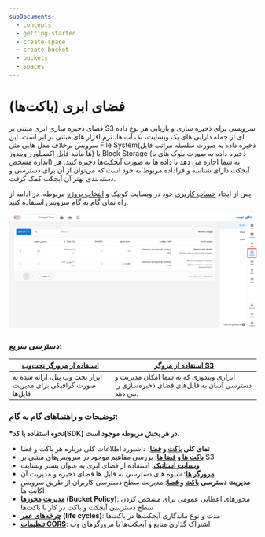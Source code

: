 ```yaml
---
subDocuments:
  - concepts
  - getting-started
  - create-space
  - create-bucket
  - buckets
  - spaces
---
```


# فضای ابری (باکت‌ها)

فضای ذخیره سازی ابری مبتنی بر S3 سرویسی برای ذخیره سازی و بازیابی هر نوع داده ای از جمله دارایی های یک وبسایت، بک آپ ها، نرم افزار های مبتنی بر ابر است. این سرویس برخلاف مدل هایی مثل File System(ذخیره داده به صورت سلسله مراتب فایل ها مانند فایل اکسپلورر ویندوز) یا Block Storage (ذخیره داده به صورت بلوک های با اندازه مشخص) به شما اجازه می دهد تا داده ها به صورت آبجکت‌ها ذخیره کنید. هر آبجکت دارای شناسه و فراداده مربوط به خود است که می‌توان از آن برای دسترسی و دسته‌بندی بهتر آن آبجکت کمک گرفت.

پس از ایجاد [حساب کاربری](../account) خود در وبسایت کوبیک و [انتخاب پروژه](../organization) مربوطه، در ادامه از راه نمای گام به گام سرویس استفاده کنید.

![Buckets: bucket](img/bucket.png)

### دسترسی سریع:

| [**استفاده از مرورگر تحت‌وب**](buckets/browser)                 | [**استفاده از مروگر S3**](buckets/browser#s3_Browser)                                      |
| --------------------------------------------------------------- | ------------------------------------------------------------------------------------------ |
| ابزار تحت وب پنل، ارائه شده به صورت گرافیکی برای مدیریت فایل‌ها | ابزاری ویندوزی که به شما امکان مدیریت و دسترسی آسان به فایل‌های فضای ذخیره‌سازی را می دهد. |

### توضیحات و راهنماهای گام به گام:

**\*نحوه استفاده با کد(SDK) در هر بخش مربوطه موجود است.**

- **نمای کلی [باکت](buckets) و [فضا](spaces)**: داشبورد اطلاعات کلی درباره هر باکت و فضا
- **[باکت ها و فضا ها](concepts)**: بررسی مفاهیم موجود در سرویس‌های مبتنی بر S3
- **[وبسایت استاتیک](buckets/static-website)**: استفاده از فضای ابری به عنوان بستر وبسایت
- **[مرورگر ها](buckets/browser)**: شیوه های دسترسی به فایل ها فضای ذخیره و مدیریت آن
- **مدیریت دسترسی [باکت](buckets/access-settings) و [فضا](spaces/access-settings)**: مدیریت سطح دسترسی کاربران از طریق سرویس اکانت ها
- **[مدیریت مجوز‌ها](buckets/policy) (Bucket Policy)**: مجوز‌های اعطایی عمومی برای مشخص کردن سطح دسترسی آبجکت و باکت در کار با باکت‌ها
- **[چرخه‌های عمر](buckets/lifecycle) (life cycles)**: مدت و نوع ماندگاری آبجکت‌ها در باکت‌ها
- **[تنظیمات CORS](buckets/cors)**: اشتراک گذاری منابع و آبجکت‌ها با مرورگرهای وب
